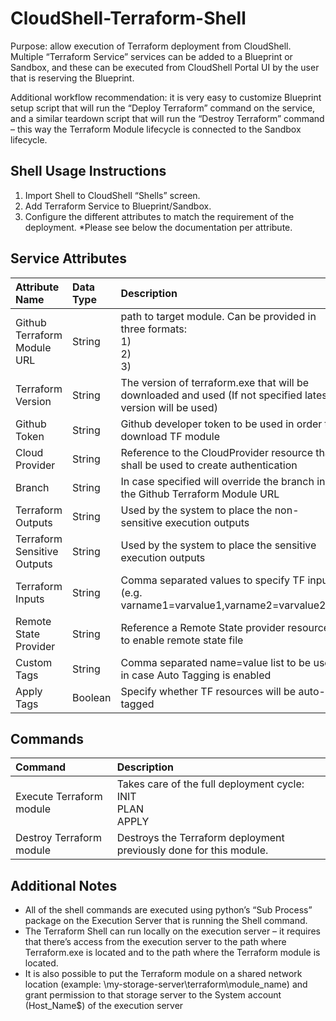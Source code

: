 # CloudShell-Terraform-Shell
Purpose: allow execution of Terraform deployment from CloudShell. Multiple “Terraform Service” services can be added to a Blueprint or Sandbox, and these can be executed from CloudShell Portal UI by the user that is reserving the Blueprint.

Additional workflow recommendation: it is very easy to customize Blueprint setup script that will run the “Deploy Terraform” command on the service, and a similar teardown script that will run the “Destroy Terraform” command – this way the Terraform Module lifecycle is connected to the Sandbox lifecycle.

## Shell Usage Instructions
1. Import Shell to CloudShell “Shells” screen.
2. Add Terraform Service to Blueprint/Sandbox.
3. Configure the different attributes to match the requirement of the deployment.
   *Please see below the documentation per attribute.

## Service Attributes
|Attribute Name|Data Type|Description|
|:---|:---|:---|
|Github Terraform Module URL|String|path to target module. Can be provided in three formats: <br/> 1) <br/> 2) <br/> 3)  |
|Terraform Version|String|The version of terraform.exe that will be downloaded and used (If not specified latest version will be used)|
|Github Token|String| Github developer token to be used in order to download TF module|
|Cloud Provider|String| Reference to the CloudProvider resource that shall be used to create authentication|
|Branch|String| In case specified will override the branch in the Github Terraform Module URL |
|Terraform Outputs|String| Used by the system to place the non-sensitive execution outputs|
|Terraform Sensitive Outputs|String|Used by the system to place the sensitive execution outputs|
|Terraform Inputs|String|Comma separated values to specify TF inputs (e.g. varname1=varvalue1,varname2=varvalue2...)|
|Remote State Provider|String|Reference a Remote State provider resource to enable remote state file|
|Custom Tags|String|Comma separated name=value list to be used in case Auto Tagging is enabled|
|Apply Tags|Boolean|Specify whether TF resources will be auto-tagged|

## Commands
|Command|Description|
|:-----|:-----|
|Execute Terraform module| Takes care of the full deployment cycle:<br/>INIT<br/>PLAN<br/>APPLY|
|Destroy Terraform module|Destroys the Terraform deployment previously done for this module.|

## Additional Notes
- All of the shell commands are executed using python’s “Sub Process” package on the Execution Server that is running the Shell command.
- The Terraform Shell can run locally on the execution server – it requires that there’s access from the execution server to the path where Terraform.exe is located and to the path where the Terraform module is located.
- It is also possible to put the Terraform module on a shared network location (example: \\my-storage-server\terraform\module_name) and grant permission to that storage server to the System account (Host_Name$) of the execution server
